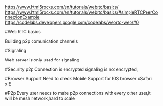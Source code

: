 https://www.html5rocks.com/en/tutorials/webrtc/basics/
https://www.html5rocks.com/en/tutorials/webrtc/basics/#simpleRTCPeerConnectionExample
https://codelabs.developers.google.com/codelabs/webrtc-web/#0


#Web RTC basics


Building p2p comunication channels


#Signaling

Web server is only used for signaling

#Security 
p2p Connection is encrypted
signaling is not encrypted,


#Browser Support
Need to check Mobile Support for IOS browser
xSafari xIE


#P2p
Every user needs to make p2p connections with every other user,it will be mesh network,hard to scale

